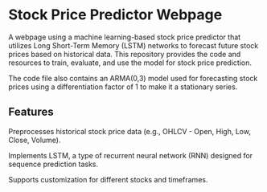 # Stock Price Predictor Webpage

A webpage using a machine learning-based stock price predictor that utilizes Long Short-Term Memory (LSTM) networks to forecast future stock prices based on historical data. This repository provides the code and resources to train, evaluate, and use the model for stock price prediction.

The code file also contains an ARMA(0,3) model used for forecasting stock prices using a differentiation factor of 1 to make it a stationary series.

## Features

Preprocesses historical stock price data (e.g., OHLCV - Open, High, Low, Close, Volume).

Implements LSTM, a type of recurrent neural network (RNN) designed for sequence prediction tasks.

Supports customization for different stocks and timeframes.
